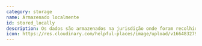```yaml
---
category: storage
name: Armazenado localmente
id: stored_locally
description: Os dados são armazenados na jurisdição onde foram recolhidos.
icon: https://res.cloudinary.com/helpful-places/image/upload/v1664832797/dtpr-icons/storage/cloud_gvkk5g.svg
---
```

